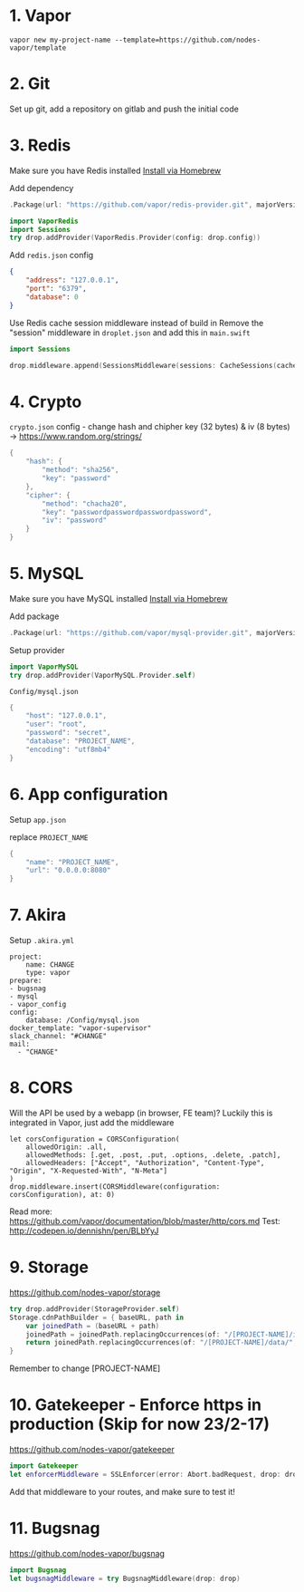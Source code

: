 # 1. Vapor
```
vapor new my-project-name --template=https://github.com/nodes-vapor/template
```

# 2. Git
Set up git, add a repository on gitlab and push the initial code

# 3. Redis
Make sure you have Redis installed [Install via Homebrew](https://gist.github.com/nrollr/eb24336b8fb8e7ba5630)

Add dependency
```swift
.Package(url: "https://github.com/vapor/redis-provider.git", majorVersion: 1)
```

```swift
import VaporRedis
import Sessions
try drop.addProvider(VaporRedis.Provider(config: drop.config))
```

Add `redis.json` config
```json
{
    "address": "127.0.0.1",
    "port": "6379",
    "database": 0
}
```

Use Redis cache session middleware instead of build in
Remove the "session" middleware in `droplet.json` and add this in `main.swift`
```swift
import Sessions

drop.middleware.append(SessionsMiddleware(sessions: CacheSessions(cache: drop.cache)))
```

# 4. Crypto
`crypto.json` config - change hash and chipher key (32 bytes) & iv (8 bytes) -> https://www.random.org/strings/
```swift
{
    "hash": {
        "method": "sha256",
        "key": "password"
    },
    "cipher": {
        "method": "chacha20",
        "key": "passwordpasswordpasswordpassword",
        "iv": "password"
    }
}
```

# 5. MySQL
Make sure you have MySQL installed [Install via Homebrew](https://blog.joefallon.net/2013/10/install-mysql-on-mac-osx-using-homebrew/)

Add package
```swift
.Package(url: "https://github.com/vapor/mysql-provider.git", majorVersion: 1, minor: 1),
```

Setup provider
```swift
import VaporMySQL
try drop.addProvider(VaporMySQL.Provider.self)
```

`Config/mysql.json`
```swift
{
    "host": "127.0.0.1",
    "user": "root",
    "password": "secret",
    "database": "PROJECT_NAME",
    "encoding": "utf8mb4"
}
```

# 6. App configuration 
Setup `app.json`

replace `PROJECT_NAME`

```swift
{
    "name": "PROJECT_NAME",
    "url": "0.0.0.0:8080"
}

```

# 7. Akira
Setup `.akira.yml`
```
project:
    name: CHANGE 
    type: vapor
prepare:
- bugsnag
- mysql
- vapor_config
config:
    database: /Config/mysql.json
docker_template: "vapor-supervisor"
slack_channel: "#CHANGE"
mail:
  - "CHANGE"
```

# 8. CORS
Will the API be used by a webapp (in browser, FE team)?
Luckily this is integrated in Vapor, just add the middleware

```
let corsConfiguration = CORSConfiguration(
    allowedOrigin: .all,
    allowedMethods: [.get, .post, .put, .options, .delete, .patch],
    allowedHeaders: ["Accept", "Authorization", "Content-Type", "Origin", "X-Requested-With", "N-Meta"]
)
drop.middleware.insert(CORSMiddleware(configuration: corsConfiguration), at: 0)
```
Read more: https://github.com/vapor/documentation/blob/master/http/cors.md
Test: http://codepen.io/dennishn/pen/BLbYyJ

# 9. Storage
https://github.com/nodes-vapor/storage
```swift
try drop.addProvider(StorageProvider.self)
Storage.cdnPathBuilder = { baseURL, path in
    var joinedPath = (baseURL + path)
    joinedPath = joinedPath.replacingOccurrences(of: "/[PROJECT-NAME]/images/original/", with: "/image/[PROJECT-NAME]/")    
    return joinedPath.replacingOccurrences(of: "/[PROJECT-NAME]/data/", with: "/data/[PROJECT-NAME]/")    
}
 ```
 Remember to change [PROJECT-NAME]
 
# 10. Gatekeeper - Enforce https in production (Skip for now 23/2-17)
https://github.com/nodes-vapor/gatekeeper
```swift
import Gatekeeper
let enforcerMiddleware = SSLEnforcer(error: Abort.badRequest, drop: drop)
```
Add that middleware to your routes, and make sure to test it!

# 11. Bugsnag
https://github.com/nodes-vapor/bugsnag
```swift
import Bugsnag
let bugsnagMiddleware = try BugsnagMiddleware(drop: drop)
```

